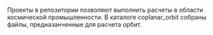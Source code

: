 Проекты в репозитории позволяют выполнить расчеты в области космической промышленности. 
В каталоге coplanar_orbit собраны файлы, предназанченные для расчета орбит.
